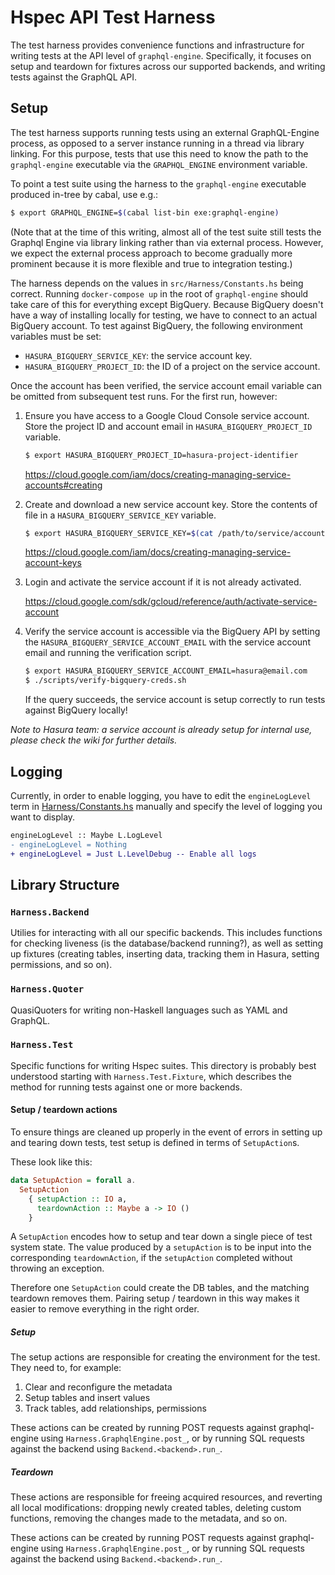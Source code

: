 # Hspec API Test Harness

The test harness provides convenience functions and infrastructure for writing
tests at the API level of `graphql-engine`. Specifically, it focuses on setup
and teardown for fixtures across our supported backends, and writing tests
against the GraphQL API.

## Setup

The test harness supports running tests using an external GraphQL-Engine
process, as opposed to a server instance running in a thread via library
linking. For this purpose, tests that use this need to know the path to the
`graphql-engine` executable via the `GRAPHQL_ENGINE` environment variable.

To point a test suite using the harness to the `graphql-engine` executable
produced in-tree by cabal, use e.g.:

```bash
$ export GRAPHQL_ENGINE=$(cabal list-bin exe:graphql-engine)
```

(Note that at the time of this writing, almost all of the test suite still
tests the Graphql Engine via library linking rather than via external process.
However, we expect the external process approach to become gradually more
prominent because it is more flexible and true to integration testing.)


The harness depends on the values in `src/Harness/Constants.hs` being correct.
Running `docker-compose up` in the root of `graphql-engine` should take care of
this for everything except BigQuery. Because BigQuery doesn't have a way of
installing locally for testing, we have to connect to an actual BigQuery
account. To test against BigQuery, the following environment variables must be
set:

- `HASURA_BIGQUERY_SERVICE_KEY`: the service account key.
- `HASURA_BIGQUERY_PROJECT_ID`: the ID of a project on the service account.

Once the account has been verified, the service account email variable can be
omitted from subsequent test runs. For the first run, however:

1. Ensure you have access to a Google Cloud Console service account. Store the
   project ID and account email in `HASURA_BIGQUERY_PROJECT_ID` variable.

   ```bash
   $ export HASURA_BIGQUERY_PROJECT_ID=hasura-project-identifier
   ```

   https://cloud.google.com/iam/docs/creating-managing-service-accounts#creating

2. Create and download a new service account key. Store the contents of file in
   a `HASURA_BIGQUERY_SERVICE_KEY` variable.

   ```bash
   $ export HASURA_BIGQUERY_SERVICE_KEY=$(cat /path/to/service/account)
   ```

   https://cloud.google.com/iam/docs/creating-managing-service-account-keys

3. Login and activate the service account if it is not already activated.

   https://cloud.google.com/sdk/gcloud/reference/auth/activate-service-account

4. Verify the service account is accessible via the BigQuery API by setting the
   `HASURA_BIGQUERY_SERVICE_ACCOUNT_EMAIL` with the service account email and
   running the verification script.

   ```bash
   $ export HASURA_BIGQUERY_SERVICE_ACCOUNT_EMAIL=hasura@email.com
   $ ./scripts/verify-bigquery-creds.sh
   ```

   If the query succeeds, the service account is setup correctly to run tests
   against BigQuery locally!

_Note to Hasura team: a service account is already setup for internal use,
please check the wiki for further details._

## Logging

Currently, in order to enable logging, you have to edit the `engineLogLevel`
term in [Harness/Constants.hs](Harness/Constants.hs) manually and specify the
level of logging you want to display.

```diff
engineLogLevel :: Maybe L.LogLevel
- engineLogLevel = Nothing
+ engineLogLevel = Just L.LevelDebug -- Enable all logs
```

## Library Structure

### `Harness.Backend`

Utilies for interacting with all our specific backends. This includes functions
for checking liveness (is the database/backend running?), as well as setting up
fixtures (creating tables, inserting data, tracking them in Hasura, setting
permissions, and so on).

### `Harness.Quoter`

QuasiQuoters for writing non-Haskell languages such as YAML and GraphQL.

### `Harness.Test`

Specific functions for writing Hspec suites. This directory is probably best
understood starting with `Harness.Test.Fixture`, which describes the method for
running tests against one or more backends.

#### Setup / teardown actions

To ensure things are cleaned up properly in the event of errors in setting up
and tearing down tests, test setup is defined in terms of `SetupAction`s.

These look like this:

```haskell
data SetupAction = forall a.
  SetupAction
    { setupAction :: IO a,
      teardownAction :: Maybe a -> IO ()
    }
```

A `SetupAction` encodes how to setup and tear down a single piece of test
system state. The value produced by a `setupAction` is to be input into the
corresponding `teardownAction`, if the `setupAction` completed without throwing
an exception.

Therefore one `SetupAction` could create the DB tables, and the matching
teardown removes them. Pairing setup / teardown in this way makes it easier to
remove everything in the right order.

##### Setup

The setup actions are responsible for creating the environment for the test.
They need to, for example:

1. Clear and reconfigure the metadata
2. Setup tables and insert values
3. Track tables, add relationships, permissions

These actions can be created by running POST requests against graphql-engine
using `Harness.GraphqlEngine.post_`, or by running SQL requests against the
backend using `Backend.<backend>.run_`.

##### Teardown

These actions are responsible for freeing acquired resources, and reverting all
local modifications: dropping newly created tables, deleting custom functions,
removing the changes made to the metadata, and so on.

These actions can be created by running POST requests against graphql-engine
using `Harness.GraphqlEngine.post_`, or by running SQL requests against the
backend using `Backend.<backend>.run_`.
